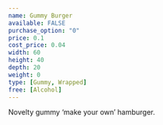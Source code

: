 ```yaml
---
name: Gummy Burger
available: FALSE
purchase_option: "0"
price: 0.1
cost_price: 0.04
width: 60
height: 40
depth: 20
weight: 0
type: [Gummy, Wrapped]
free: [Alcohol]
---
```

Novelty gummy ‘make your own’ hamburger.